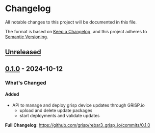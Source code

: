 # Changelog

All notable changes to this project will be documented in this file.

The format is based on [Keep a Changelog](https://keepachangelog.com/en/1.0.0/),
and this project adheres to
[Semantic Versioning](https://semver.org/spec/v2.0.0.html).

## [Unreleased]

## [0.1.0] - 2024-10-12

### What's Changed

#### Added

- API to manage and deploy grisp device updates through GRiSP.io
  - upload and delete update packages
  - start deployments and validate updates

**Full Changelog**: https://github.com/grisp/rebar3_grisp_io/commits/0.1.0

[Unreleased]: https://github.com/grisp/rebar3_grisp_io/compare/0.1.0...HEAD
[0.1.0]: https://github.com/grisp/rebar3_grisp_io/compare/023e51e181ee80491299d3c5fb9f604f4729d35a...0.1.0
